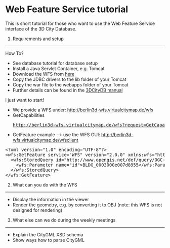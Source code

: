 Web Feature Service tutorial
=====

This is short tutorial for those who want to use the Web Feature Service interface of the 3D City Database.

1. Requirements and setup
----------

How To?
* See database tutorial for database setup
* Install a Java Servlet Container, e.g. Tomcat
* Download the WFS from [here](http://www.3dcitydb.net/3dcitydb/dwfs/)
* Copy the JDBC drivers to the lib folder of your Tomcat
* Copy the war file to the webapps folder of your Tomcat
* Further details can be found in the [3DCityDB manual](http://www.3dcitydb.net/3dcitydb/documentation/)

I just want to start!
* We provide a WFS under: http://berlin3d-wfs.virtualcitymap.de/wfs
* GetCapabilities <pre>http://berlin3d-wfs.virtualcitymap.de/wfs?request=GetCapabilities&service=WFS</pre>
* GetFeature example --> use the WFS GUI: http://berlin3d-wfs.virtualcitymap.de/wfsclient
<pre>
&lt;?xml version="1.0" encoding="UTF-8"?&gt;
&lt;wfs:GetFeature service="WFS" version="2.0.0" xmlns:wfs="http://www.opengis.net/wfs/2.0"&gt;
  &lt;wfs:StoredQuery id="http://www.opengis.net/def/query/OGC-WFS/0/GetFeatureById"&gt;
    &lt;wfs:Parameter name="id"&gt;BLDG_0003000e007d8955&lt;/wfs:Parameter&gt;
  &lt;/wfs:StoredQuery&gt;
&lt;/wfs:GetFeature&gt;
</pre>


2. What can you do with the WFS
----------

* Display the information in the viewer
* Render the geometry, e.g. by converting it to OBJ (note: this WFS is not designed for rendering)


3. What else can we do during the weekly meetings
----------

* Explain the CityGML XSD schema
* Show ways how to parse CityGML